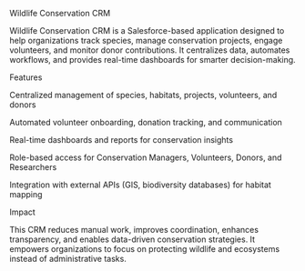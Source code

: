 Wildlife Conservation CRM

Wildlife Conservation CRM is a Salesforce-based application designed to help organizations track species, manage conservation projects, engage volunteers, and monitor donor contributions. It centralizes data, automates workflows, and provides real-time dashboards for smarter decision-making.

Features

Centralized management of species, habitats, projects, volunteers, and donors

Automated volunteer onboarding, donation tracking, and communication

Real-time dashboards and reports for conservation insights

Role-based access for Conservation Managers, Volunteers, Donors, and Researchers

Integration with external APIs (GIS, biodiversity databases) for habitat mapping

Impact

This CRM reduces manual work, improves coordination, enhances transparency, and enables data-driven conservation strategies. It empowers organizations to focus on protecting wildlife and ecosystems instead of administrative tasks.
